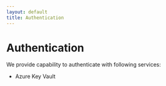 ```yaml
---
layout: default
title: Authentication
---
```


# Authentication

We provide capability to authenticate with following services:

- Azure Key Vault